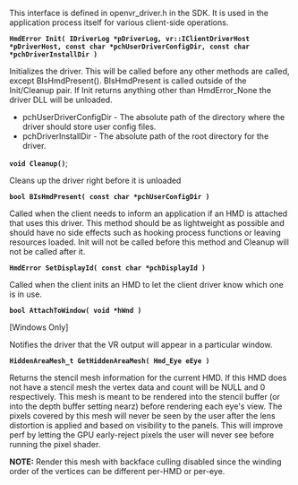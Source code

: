 This interface is defined in openvr_driver.h in the SDK. It is used in the application process itself for various client-side operations.

**`HmdError Init( IDriverLog *pDriverLog, vr::IClientDriverHost *pDriverHost, const char *pchUserDriverConfigDir, const char *pchDriverInstallDir )`**

Initializes the driver. This will be called before any other methods are called,
except BIsHmdPresent(). BIsHmdPresent is called outside of the Init/Cleanup pair.
If Init returns anything other than HmdError_None the driver DLL will be unloaded.

* pchUserDriverConfigDir - The absolute path of the directory where the driver should store user config files.
* pchDriverInstallDir - The absolute path of the root directory for the driver.


**`void Cleanup()`**;

Cleans up the driver right before it is unloaded


**`bool BIsHmdPresent( const char *pchUserConfigDir )`**

Called when the client needs to inform an application if an HMD is attached that uses
this driver. This method should be as lightweight as possible and should have no side effects
such as hooking process functions or leaving resources loaded. Init will not be called before 
this method and Cleanup will not be called after it.


**`HmdError SetDisplayId( const char *pchDisplayId )`**

Called when the client inits an HMD to let the client driver know which one is in use.


**`bool AttachToWindow( void *hWnd )`**

[Windows Only]

Notifies the driver that the VR output will appear in a particular window.


**`HiddenAreaMesh_t GetHiddenAreaMesh( Hmd_Eye eEye )`**

Returns the stencil mesh information for the current HMD. If this HMD does not have a stencil mesh the vertex data and count will be
NULL and 0 respectively. This mesh is meant to be rendered into the stencil buffer (or into the depth buffer setting nearz) before rendering
each eye's view. The pixels covered by this mesh will never be seen by the user after the lens distortion is applied and based on visibility to the panels.
This will improve perf by letting the GPU early-reject pixels the user will never see before running the pixel shader.

**NOTE:** Render this mesh with backface culling disabled since the winding order of the vertices can be different per-HMD or per-eye.
	